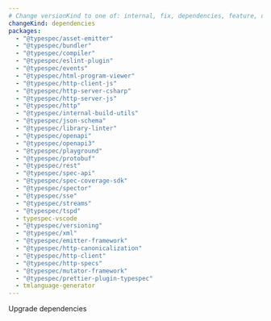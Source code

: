 ```yaml
---
# Change versionKind to one of: internal, fix, dependencies, feature, deprecation, breaking
changeKind: dependencies
packages:
  - "@typespec/asset-emitter"
  - "@typespec/bundler"
  - "@typespec/compiler"
  - "@typespec/eslint-plugin"
  - "@typespec/events"
  - "@typespec/html-program-viewer"
  - "@typespec/http-client-js"
  - "@typespec/http-server-csharp"
  - "@typespec/http-server-js"
  - "@typespec/http"
  - "@typespec/internal-build-utils"
  - "@typespec/json-schema"
  - "@typespec/library-linter"
  - "@typespec/openapi"
  - "@typespec/openapi3"
  - "@typespec/playground"
  - "@typespec/protobuf"
  - "@typespec/rest"
  - "@typespec/spec-api"
  - "@typespec/spec-coverage-sdk"
  - "@typespec/spector"
  - "@typespec/sse"
  - "@typespec/streams"
  - "@typespec/tspd"
  - typespec-vscode
  - "@typespec/versioning"
  - "@typespec/xml"
  - "@typespec/emitter-framework"
  - "@typespec/http-canonicalization"
  - "@typespec/http-client"
  - "@typespec/http-specs"
  - "@typespec/mutator-framework"
  - "@typespec/prettier-plugin-typespec"
  - tmlanguage-generator
---
```


Upgrade dependencies

